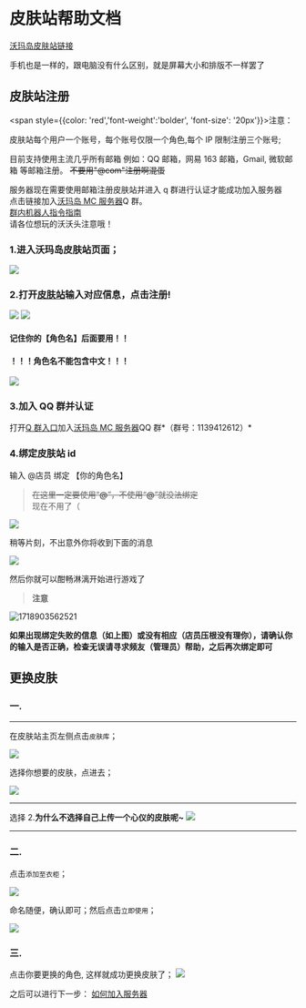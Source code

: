 # 皮肤站帮助文档

[沃玛岛皮肤站链接](https://skin.warma.fans/)

手机也是一样的，跟电脑没有什么区别，就是屏幕大小和排版不一样罢了

## 皮肤站注册

<span style={{color: 'red','font-weight':'bolder', 'font-size': '20px'}}>注意：</span>

皮肤站每个用户一个账号，每个账号仅限一个角色,每个 IP 限制注册三个账号;

目前支持使用主流几乎所有邮箱 例如：QQ 邮箱，网易 163 邮箱，Gmail, 微软邮箱 等邮箱注册。
~~不要用"@com"注册啊混蛋~~

服务器现在需要使用邮箱注册皮肤站并进入 q 群进行认证才能成功加入服务器  
点击链接加入[沃玛岛 MC 服务器](https://qm.qq.com/q/g1nRz1WBoY)Q 群。  
[群内机器人指令指南](../../clerk/clerk.md#指令列表)  
请各位想玩的沃沃头注意哦！

### 1.进入沃玛岛皮肤站页面；

![](../../assets/wmd/1.png)

### 2.打开[皮肤站](https://skin.warma.fans/auth/register)输入对应信息，点击注册!

![](../../assets/wmd/2.png)
![](../../assets/wmd/4.png)

#### 记住你的【角色名】后面要用！！

#### ！！！角色名不能包含中文！！！

![](../../assets/wmd/5.png)

###

### 3.加入 QQ 群并认证

打开[Q 群入口](http://warma.fans)加入<u>沃玛岛 MC 服务器</u>QQ 群*（群号：1139412612）*

### 4.绑定皮肤站 id

输入 @店员 绑定 【你的角色名】

> ~~在这里一定要使用“**@**”，不使用“**@**”就没法绑定~~  
> 现在不用了（

![](../../assets/wmd/06-21-24/bang-ding.png)

稍等片刻，不出意外你将收到下面的消息

![](../../assets/wmd/06-21-24/bang-ding-cheng-gong.png)

然后你就可以酣畅淋漓开始进行游戏了

> &#x20;**注意**&#x20;

![1718903562521](../../assets/wmd/06-21-24/1718903562521.png)

**如果出现绑定失败的信息（如上图）或没有相应（店员压根没有理你），请确认你的输入是否正确，检查无误请寻求频友（管理员）帮助，之后再次绑定即可**

## 更换皮肤

### 一.

---

在皮肤站主页左侧点击`皮肤库`；

![](../../assets/wmd/9.png)

选择你想要的皮肤，点进去；

![](../../assets/wmd/10.png)

---

选择 2.**为什么不选择自己上传一个心仪的皮肤呢~**
![](../../assets/wmd/14.png)

---

### 二.

点击`添加至衣柜`；

![](../../assets/wmd/11.png)

命名随便，确认即可；然后点击`立即使用`；

![](../../assets/wmd/12.png)

### 三.

点击你要更换的角色, 这样就成功更换皮肤了；
![](../../assets/wmd/13.png)

之后可以进行下一步：
[如何加入服务器](../../serverDocs/)
